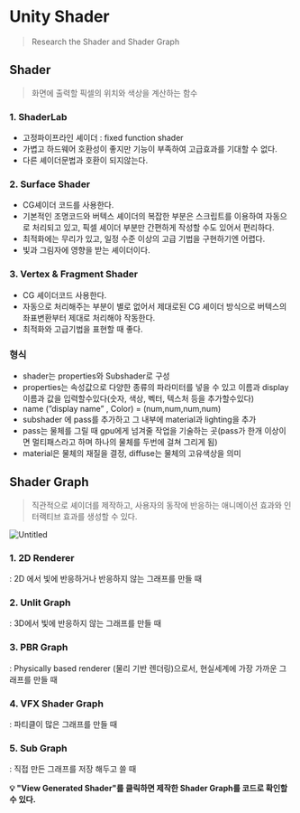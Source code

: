 # Unity Shader
> Research the Shader and Shader Graph

## Shader
> 화면에 출력할 픽셀의 위치와 색상을 계산하는 함수
### 1. ShaderLab
* 고정파이프라인 셰이더 : fixed function shader
* 가볍고 하드웨어 호환성이 좋지만 기능이 부족하여 고급효과를 기대할 수 없다.
* 다른 셰이더문법과 호환이 되지않는다.

### 2. Surface Shader
* CG셰이더 코드를 사용한다.
* 기본적인 조명코드와 버텍스 셰이더의 복잡한 부분은 스크립트를 이용하여 자동으로 처리되고 있고, 픽셀 셰이더 부분만 간편하게 작성할 수도 있어서 편리하다.
* 최적화에는 무리가 있고, 일정 수준 이상의 고급 기법을 구현하기엔 어렵다.
* 빛과 그림자에 영향을 받는 셰이더이다.

### 3. Vertex & Fragment Shader
* CG 셰이더코드 사용한다.
* 자동으로 처리해주는 부분이 별로 없어서 제대로된 CG 셰이더 방식으로 버텍스의 좌표변환부터 제대로 처리해야 작동한다.
* 최적화와 고급기법을 표현할 때 좋다.

### 형식
* shader는 properties와 Subshader로 구성
* properties는 속성값으로 다양한 종류의 파라미터를 넣을 수 있고 이름과 display이름과 값을 입력할수있다(숫자, 색상, 벡터, 텍스처 등을 추가할수있다)
* name (”display name” , Color) = (num,num,num,num)
* subshader 에 pass를 추가하고 그 내부에 material과 lighting을 추가
* pass는 물체를 그릴 때 gpu에게 넘겨줄 작업을 기술하는 곳(pass가 한개 이상이면 멀티패스라고 하며 하나의 물체를 두번에 걸쳐 그리게 됨)
* material은 물체의 재질을 결정, diffuse는 물체의 고유색상을 의미

## Shader Graph
> 직관적으로 셰이더를 제작하고, 사용자의 동작에 반응하는 애니메이션 효과와 인터랙티브 효과를 생성할 수 있다.   

![Untitled](https://user-images.githubusercontent.com/73912947/220229383-bc94f1fb-5649-4852-a453-1e456c3853ab.png)

### 1. 2D Renderer
: 2D 에서 빛에 반응하거나 반응하지 않는 그래프를 만들 때

### 2. Unlit Graph
: 3D에서 빛에 반응하지 않는 그래프를 만들 때

### 3. PBR Graph
: Physically based renderer (물리 기반 렌더링)으로서, 현실세계에 가장 가까운 그래프를 만들 때

### 4. VFX Shader Graph
: 파티클이 많은 그래프를 만들 때

### 5. Sub Graph
: 직접 만든 그래프를 저장 해두고 쓸 때

**💡 "View Generated Shader"를 클릭하면 제작한 Shader Graph를 코드로 확인할 수 있다.**

